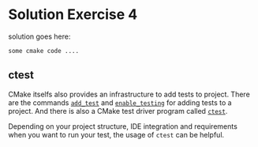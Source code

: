 # Solution Exercise 4

solution goes here:
```
some cmake code ....
```

## ctest

CMake itselfs also provides an infrastructure to add tests to project.
There are the commands [`add_test`](https://cmake.org/cmake/help/v3.10/command/add_test.html) and [`enable_testing`](https://cmake.org/cmake/help/v3.10/command/enable_testing.html) for adding tests to a project.
And there is also a CMake test driver program called [`ctest`](https://cmake.org/cmake/help/v3.10/manual/ctest.1.html).

Depending on your project structure, IDE integration and requirements when you want to run your test, the usage of `ctest` can be helpful.
